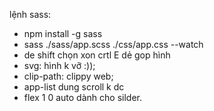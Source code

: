 lệnh sass:
- npm install -g sass
- sass ./sass/app.scss ./css/app.css --watch
- de shift chọn xon crtl E dẻ gop hình
- svg: hình k vỡ :));
- clip-path: clippy web;
- app-list dung scroll k dc
- flex 1 0 auto dành cho silder.